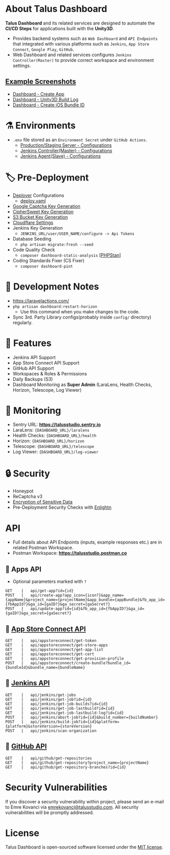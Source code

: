 # About Talus Dashboard
**Talus Dashboard** and its related services are designed to automate the **CI/CD Steps** for applications built with the **Unity3D**.
- Provides backend systems such as ```Web Dashboard``` and ```API Endpoints``` that integrated with various platforms such as ```Jenkins```, ```App Store Connect```, ```Google Play```, ```GitHub```.
- Web Dashboard and related services configures ```Jenkins Controller(Master)``` to provide correct workspace and environment settings.

## [Example Screenshots](https://github.com/TalusStudio/TalusWebBackend/tree/master/docs/Screenshots)
- [Dashboard - Create App](https://github.com/TalusStudio/TalusWebBackend/blob/master/docs/Screenshots/07_dashboard-create-app-1.png)
- [Dashboard - Unity3D Build Log](https://github.com/TalusStudio/TalusWebBackend/blob/master/docs/Screenshots/06_dashboard-app-build-log.png) 
- [Dashboard - Create iOS Bundle ID](https://github.com/TalusStudio/TalusWebBackend/blob/master/docs/Screenshots/10_dashboard-create-ios-bundle-id.png)

# :alembic: Environments
- ```.env``` file stored as an ```Environment Secret``` under ```GitHub Actions```.
  - [Production/Staging Server - Configurations](https://github.com/TalusStudio/TalusWebBackend-Deployment)
  - [Jenkins Controller(Master) - Configurations](https://github.com/TalusStudio-Packages/Jenkins-Controller-Docs)
  - [Jenkins Agent(Slave) - Configurations](https://github.com/TalusStudio-Packages/Jenkins-Agent-Docs)

# :label: Pre-Deployment
- [Deployer](https://deployer.org/docs/7.x/recipe/laravel) Configurations
  - [deploy.yaml](https://github.com/TalusStudio/TalusWebBackend/blob/dev/deploy.yaml)
- [Google Captcha Key Generation](https://www.google.com/recaptcha/admin/create)
- [CipherSweet Key Generation](https://github.com/spatie/laravel-ciphersweet)
- [S3 Bucket Key Generation](https://github.com)
- [Cloudflare Settings](https://dash.cloudflare.com)
- Jenkins Key Generation
  - ```JENKINS_URL/user/USER_NAME/configure -> Api Tokens```
- Database Seeding
  - ```php artisan migrate:fresh --seed```
- Code Quality Check
  - ```composer dashboard-static-analysis``` [[PHPStan](https://phpstan.org)]
- Coding Standards Fixer (CS Fixer)
  - ```composer dashboard-pint```

# :rotating_light: Development Notes
- https://laravelactions.com/
- ```php artisan dashboard:restart-horizon``` 
  - Use this command when you make changes to the code.
- Sync 3rd. Party Library configs(probably inside ```config/``` directory) regularly.

# :tada: Features
- Jenkins API Support
- App Store Connect API Support
- GitHub API Support
- Workspaces & Roles & Permissions
- Daily Backups (S3)
- Dashboard Monitoring as **Super Admin** (LaraLens, Health Checks, Horizon, Telescope, Log Viewer)

# :rocket: Monitoring
- Sentry URL: **https://talusstudio.sentry.io**
- LaraLens: ```{DASHBOARD_URL}/laralens```
- Health Checks: ```{DASHBOARD_URL}/health```
- Horizon: ```{DASHBOARD_URL}/horizon```
- Telescope: ```{DASHBOARD_URL}/telescope```
- Log Viewer: ```{DASHBOARD_URL}/log-viewer```

# :lock: Security
- Honeypot
- ReCaptcha v3
- [Encryption of Sensitive Data](https://github.com/TalusStudio/TalusWebBackend/tree/master/docs/Encryption)
- Pre-Deployment Security Checks with [Enlightn](https://www.laravel-enlightn.com)

# API
- Full details about API Endpoints (inputs, example responses etc.) are in related Postman Workspace.
- Postman Workspace: **https://talusstudio.postman.co**

## 🔑 Apps API
- Optional parameters marked with `?`

```
GET    |   api/get-app?id={id}
POST   |   api/create-app?app_icon={icon?}&app_name={appName}&project_name={projectName}&app_bundle={appBundle}&fb_app_id={fbAppId?}&ga_id={gaID?}&ga_secret={gaSecret?}
POST   |   api/update-app?id={id}&fb_app_id={fbAppID?}&ga_id={gaID?}&ga_secret={gaSecret?}
```

## 🔑 [App Store Connect API](https://developer.apple.com/documentation/appstoreconnectapi)
```
GET    |   api/appstoreconnect/get-token
GET    |   api/appstoreconnect/get-store-apps
GET    |   api/appstoreconnect/get-app-list
GET    |   api/appstoreconnect/get-cert
GET    |   api/appstoreconnect/get-provision-profile
POST   |   api/appstoreconnect/create-bundle?bundle_id={bundleId}&bundle_name={bundleName}
```

## 🔑 [Jenkins API](https://github.com/jenkinsci/pipeline-stage-view-plugin/tree/master/rest-api)
```
GET    |   api/jenkins/get-jobs
GET    |   api/jenkins/get-job?id={id}
GET    |   api/jenkins/get-job-builds?id={id}
GET    |   api/jenkins/get-job-lastbuild?id={id}
GET    |   api/jenkins/get-job-lastbuild-log?id={id}
POST   |   api/jenkins/abort-job?id={id}&build_number={buildNumber}
POST   |   api/jenkins/build-job?id={id}&platform={platform}&storeVersion={storeVersion}
POST   |   api/jenkins/scan-organization
```

## 🔑 [GitHub API](https://docs.github.com/en/rest?apiVersion=2022-11-28)
```
GET    |   api/github/get-repositories
GET    |   api/github/get-repository?project_name={projectName}
GET    |   api/github/get-repository-branches?id={id}
```

# Security Vulnerabilities

If you discover a security vulnerability within project, please send an e-mail to Emre Kovanci via [emrekovanci@talusstudio.com](mailto:emrekovanci@talusstudio.com). All security vulnerabilities will be promptly addressed.

# License

Talus Dashboard is open-sourced software licensed under the [MIT license](https://opensource.org/licenses/MIT).
